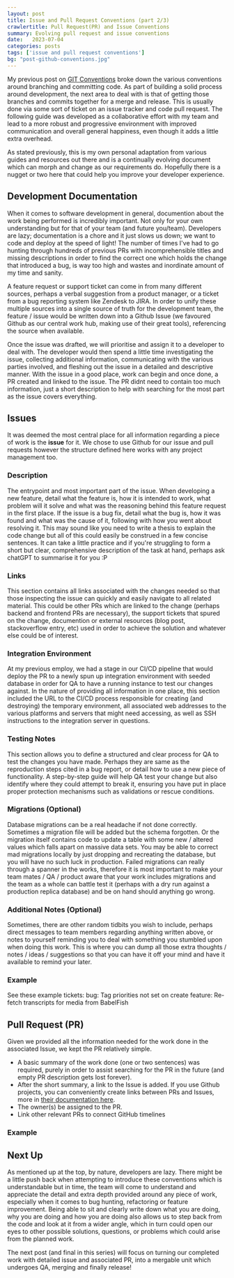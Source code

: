 ```yaml
---
layout: post
title: Issue and Pull Request Conventions (part 2/3)
crawlertitle: Pull Request(PR) and Issue Conventions
summary: Evolving pull request and issue conventions
date:   2023-07-04
categories: posts
tags: ['issue and pull request conventions']
bg: "post-github-conventions.jpg"
---
```


My previous post on [GIT Conventions](https://brazenbraden.com/posts/git_conventions/) broke down the various conventions around branching and committing code. As part of building a solid process around development, the next area to deal with is that of getting those branches and commits together for a merge and release. This is usually done via some sort of ticket on an issue tracker and code pull request. The following guide was developed as a collaborative effort with my team and lead to a more robust and progressive environment with improved communication and overall general happiness, even though it adds a little extra overhead.

As stated previously, this is my own personal adaptation from various guides and resources out there and is a continually evolving document which can morph and change as our requirements do. Hopefully there is a nugget or two here that could help you improve your developer experience.

## Development Documentation

When it comes to software development in general, documention about the work being performed is incredibly important. Not only for your own understanding but for that of your team (and future you/team). Developers are lazy; documentation is a chore and it just slows us down; we want to code and deploy at the speed of light! The number of times I've had to go hunting through hundreds of previous PRs with incomprehensible titles and missing descriptions in order to find the correct one which holds the change that introduced a bug, is way too high and wastes and inordinate amount of my time and sanity.

A feature request or support ticket can come in from many different sources, perhaps a verbal suggestion from a product manager, or a ticket from a bug reporting system like Zendesk to JIRA. In order to unify these multiple sources into a single source of truth for the development team, the feature / issue would be written down into a Github Issue (we favoured Github as our central work hub, making use of their great tools), referencing the source when available.

Once the issue was drafted, we will prioritise and assign it to a developer to deal with. The developer would then spend a little time investigating the issue, collecting additional information, communicating with the various parties involved, and fleshing out the issue in a detailed and descriptive manner. With the issue in a good place, work can begin and once done, a PR created and linked to the issue. The PR didnt need to contain too much information, just a short description to help with searching for the most part as the issue covers everything.

## Issues

It was deemed the most central place for all information regarding a piece of work is the __issue__ for it. We chose to use Github for our issue and pull requests however the structure defined here works with any project management too.

### Description

The entrypoint and most important part of the issue. When developing a new feature, detail what the feature is, how it is intended to work, what problem will it solve and what was the reasoning behind this feature request in the first place. If the issue is a bug fix, detail what the bug is, how it was found and what was the cause of it, following with how you went about resolving it. This may sound like you need to write a thesis to explain the code change but all of this could easily be construed in a few concise sentences. It can take a little practice and if you're struggling to form a short but clear, comprehensive description of the task at hand, perhaps ask chatGPT to summarise it for you :P

### Links

This section contains all links associated with the changes needed so that those inspecting the issue can quickly and easily navigate to all related material. This could be other PRs which are linked to the change (perhaps backend and frontend PRs are necessary), the support tickets that spured on the change, documention or external resources (blog post, stackoverflow entry, etc) used in order to achieve the solution and whatever else could be of interest.

### Integration Environment

At my previous employ, we had a stage in our CI/CD pipeline that would deploy the PR to a newly spun up integration environment with seeded database in order for QA to have a running instance to test our changes against. In the nature of providing all information in one place, this section included the URL to the CI/CD process responsible for creating (and destroying) the temporary environment, all associated web addresses to the various platforms and servers that might need accessing, as well as SSH instructions to the integration server in questions.

### Testing Notes

This section allows you to define a structured and clear process for QA to test the changes you have made. Perhaps they are same as the reproduction steps cited in a bug report, or detail how to use a new piece of functionality. A step-by-step guide will help QA test your change but also identify where they could attempt to break it, ensuring you have put in place proper protection mechanisms such as validations or rescue conditions.

### Migrations (Optional)

Database migrations can be a real headache if not done correctly. Sometimes a migration file will be added but the schema forgotten. Or the migration itself contains code to update a table with some new / altered values which falls apart on massive data sets. You may be able to correct mad migrations locally by just dropping and recreating the database, but you will have no such luck in production. Failed migrations can really through a spanner in the works, therefore it is most important to make your team mates / QA / product aware that your work includes migrations and the team as a whole can battle test it (perhaps with a dry run against a production replica database) and be on hand should anything go wrong.

### Additional Notes (Optional)

Sometimes, there are other random tidbits you wish to include, perhaps direct messages to team members regarding anything written above, or notes to yourself reminding you to deal with something you stumbled upon when doing this work. This is where you can dump all those extra thoughts / notes / ideas / suggestions so that you can have it off your mind and have it available to remind your later.

### Example

See these example tickets:
bug: Tag priorities not set on create
feature: Re-fetch transcripts for media from BabelFish

## Pull Request (PR)

Given we provided all the information needed for the work done in the associated Issue, we kept the PR relatively simple.

- A basic summary of the work done (one or two sentences) was required, purely in order to assist searching for the PR in the future (and empty PR description gets lost forever).
- After the short summary, a link to the Issue is added. If you use Github projects, you can conveniently create links between PRs and Issues, more in [their documentation here](https://docs.github.com/en/issues/tracking-your-work-with-issues/linking-a-pull-request-to-an-issue).
- The owner(s) be assigned to the PR.
- Link other relevant PRs to connect GitHub timelines

### Example

## Next Up

As mentioned up at the top, by nature, developers are lazy. There might be a little push back when attempting to introduce these conventions which is understandable but in time, the team will come to understand and appreciate the detail and extra depth provided around any piece of work, especially when it comes to bug hunting, refactoring or feature improvement. Being able to sit and clearly write down what you are doing, why you are doing and how you are doing also allows us to step back from the code and look at it from a wider angle, which in turn could open our eyes to other possible solutions, questions, or problems which could arise from the planned work.

The next post (and final in this series) will focus on turning our completed work with detailed issue and associated PR, into a mergable unit which undergoes QA, merging and finally release!
